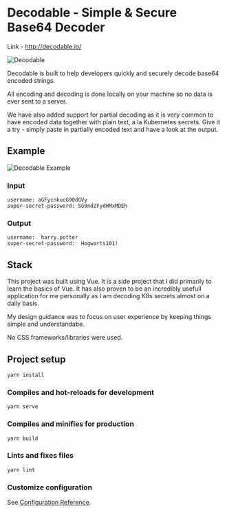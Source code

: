 # Decodable - Simple & Secure Base64 Decoder

Link - http://decodable.io/

![Decodable](https://i.imgur.com/coJhS9K.png)

Decodable is built to help developers quickly and securely decode base64 encoded strings.

All encoding and decoding is done locally on your machine so no data is ever sent to a server.

We have also added support for partial decoding as it is very common to have encoded data together with plain text, a la Kubernetes secrets. Give it a try - simply paste in partially encoded text and have a look at the output.

## Example

![Decodable Example](https://i.imgur.com/BQobGWk.png)


### Input
```
username: aGFycnkucG90dGVy
super-secret-password: SG9nd2FydHMxMDEh
```
### Output
```
username:  harry.potter 
super-secret-password:  Hogwarts101!
```

## Stack

This project was built using Vue. It is a side project that I did primarily to learn the basics of Vue. It has also proven to be an incredibly usefull application for me personally as I am decoding K8s secrets almost on a daily basis.

My design guidance was to focus on user experience by keeping things simple and understandabe.

No CSS frameworks/libraries were used.


## Project setup

```
yarn install
```

### Compiles and hot-reloads for development

```
yarn serve
```

### Compiles and minifies for production

```
yarn build
```

### Lints and fixes files

```
yarn lint
```

### Customize configuration

See [Configuration Reference](https://cli.vuejs.org/config/).
